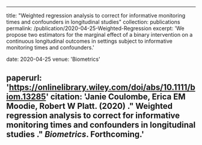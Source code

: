 
---
title: "Weighted regression analysis to correct for informative monitoring times and confounders in longitudinal studies"
collection: publications
permalink: /publication/2020-04-25-Weighted-Regression
excerpt: 'We propose two estimators for the marginal effect of a binary intervention on a continuous longitudinal outcomes in settings subject to informative monitoring times and confounders.'

date: 2020-04-25
venue: 'Biometrics'

paperurl: 'https://onlinelibrary.wiley.com/doi/abs/10.1111/biom.13285'
citation: '<strong>Janie Coulombe<strong/>, Erica EM Moodie, Robert W Platt. (2020) .&quot; Weighted regression analysis to correct for informative monitoring times and confounders in longitudinal studies .&quot; <i>Biometrics</i>. Forthcoming.'
---
